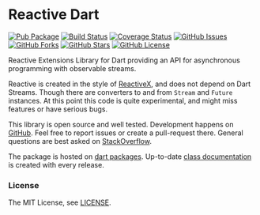 Reactive Dart
=============

[![Pub Package](https://img.shields.io/pub/v/rx.svg)](https://pub.dev/packages/rx)
[![Build Status](https://travis-ci.org/renggli/dart-rx.svg)](https://travis-ci.org/renggli/dart-rx)
[![Coverage Status](https://coveralls.io/repos/renggli/dart-rx/badge.svg)](https://coveralls.io/r/renggli/dart-rx)
[![GitHub Issues](https://img.shields.io/github/issues/renggli/dart-rx.svg)](https://github.com/renggli/dart-rx/issues)
[![GitHub Forks](https://img.shields.io/github/forks/renggli/dart-rx.svg)](https://github.com/renggli/dart-rx/network)
[![GitHub Stars](https://img.shields.io/github/stars/renggli/dart-rx.svg)](https://github.com/renggli/dart-rx/stargazers)
[![GitHub License](https://img.shields.io/badge/license-MIT-blue.svg)](https://raw.githubusercontent.com/renggli/dart-rx/main/LICENSE)

Reactive Extensions Library for Dart providing an API for asynchronous programming with observable streams.

Reactive is created in the style of [ReactiveX](https://reactivex.github.io/), and does not depend on Dart Streams. Though there are converters to and from `Stream` and `Future` instances. At this point this code is quite experimental, and might miss features or have serious bugs.

This library is open source and well tested. Development happens on [GitHub](https://github.com/renggli/dart-rx). Feel free to report issues or create a pull-request there. General questions are best asked on [StackOverflow](https://stackoverflow.com/questions/tagged/rx+dart).

The package is hosted on [dart packages](https://pub.dev/packages/rx). Up-to-date [class documentation](https://pub.dev/documentation/rx/latest/) is created with every release.

### License

The MIT License, see [LICENSE](https://github.com/renggli/dart-rx/raw/main/LICENSE).

